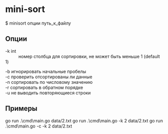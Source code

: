 # mini-sort

$ minisort опции путь_к_файлу

## Опции
-k int  
&emsp;&emsp;&emsp;номер столбца для сортировки, не может быть меньше 1 (default 1)  
        
-b    игнорировать начальные пробелы  
-c    проверить отсортированы ли данные  
-n    cортировать по числовому значению  
-r    сортировать в обратном порядке  
-u    не выводить повторяющиеся строки  

## Примеры
go run .\cmd\main.go data/2.txt 
go run .\cmd\main.go -k 2 data/2.txt
go run .\cmd\main.go -c -k 2 data/2.txt

